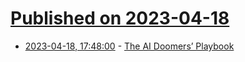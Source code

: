 # [Published on 2023-04-18](index.md)

* [2023-04-18, 17:48:00](https://soylentnews.org/article.pl?sid=23/04/18/043250&from=rss) - [The AI Doomers’ Playbook](https://soylentnews.org/article.pl?sid=23/04/18/043250&from=rss)
